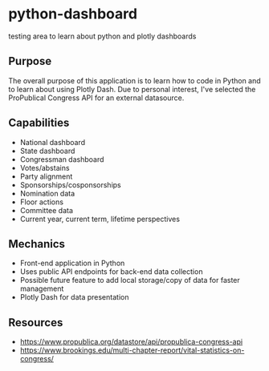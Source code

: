 # python-dashboard
testing area to learn about python and plotly dashboards

## Purpose
The overall purpose of this application is to learn how to code in Python and to learn about using Plotly Dash. Due to personal interest, I've selected the ProPublical Congress API for an external datasource.

## Capabilities
* National dashboard
* State dashboard
* Congressman dashboard
* Votes/abstains
* Party alignment
* Sponsorships/cosponsorships
* Nomination data
* Floor actions
* Committee data
* Current year, current term, lifetime perspectives


## Mechanics
* Front-end application in Python
* Uses public API endpoints for back-end data collection
* Possible future feature to add local storage/copy of data for faster management
* Plotly Dash for data presentation

## Resources
* https://www.propublica.org/datastore/api/propublica-congress-api
* https://www.brookings.edu/multi-chapter-report/vital-statistics-on-congress/